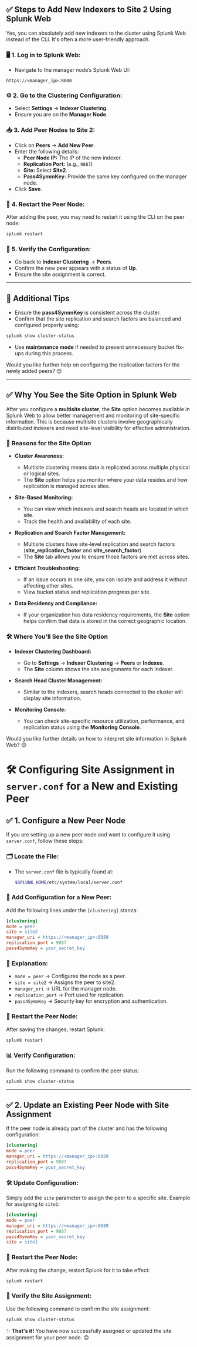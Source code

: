 ## ✅ Steps to Add New Indexers to Site 2 Using Splunk Web

Yes, you can absolutely add new indexers to the cluster using Splunk Web instead of the CLI. It's often a more user-friendly approach.

### 🖥 **1. Log in to Splunk Web:**

- Navigate to the manager node’s Splunk Web UI:

```plaintext
https://<manager_ip>:8000
```

### ⚙️ **2. Go to the Clustering Configuration:**

- Select **Settings** → **Indexer Clustering**.
- Ensure you are on the **Manager Node**.

### 📥 **3. Add Peer Nodes to Site 2:**

- Click on **Peers** → **Add New Peer**.
- Enter the following details:
  - **Peer Node IP:** The IP of the new indexer.
  - **Replication Port:** (e.g., `9887`)
  - **Site:** Select **Site2**.
  - **Pass4SymmKey:** Provide the same key configured on the manager node.
- Click **Save**.

### 🔄 **4. Restart the Peer Node:**

After adding the peer, you may need to restart it using the CLI on the peer node:

```bash
splunk restart
```

### 🧪 **5. Verify the Configuration:**

- Go back to **Indexer Clustering** → **Peers**.
- Confirm the new peer appears with a status of **Up**.
- Ensure the site assignment is correct.

---

## 🔎 **Additional Tips**

- Ensure the **pass4SymmKey** is consistent across the cluster.
- Confirm that the site replication and search factors are balanced and configured properly using:

```bash
splunk show cluster-status
```

- Use **maintenance mode** if needed to prevent unnecessary bucket fix-ups during this process.

Would you like further help on configuring the replication factors for the newly added peers? 😊

---

## ✅ **Why You See the Site Option in Splunk Web**

After you configure a **multisite cluster**, the **Site** option becomes available in Splunk Web to allow better management and monitoring of site-specific information. This is because multisite clusters involve geographically distributed indexers and need site-level visibility for effective administration.

### 📌 **Reasons for the Site Option**

- **Cluster Awareness:**
  - Multisite clustering means data is replicated across multiple physical or logical sites.
  - The **Site** option helps you monitor where your data resides and how replication is managed across sites.

- **Site-Based Monitoring:**
  - You can view which indexers and search heads are located in which site.
  - Track the health and availability of each site.

- **Replication and Search Factor Management:**
  - Multisite clusters have site-level replication and search factors (**site_replication_factor** and **site_search_factor**).
  - The **Site** tab allows you to ensure those factors are met across sites.

- **Efficient Troubleshooting:**
  - If an issue occurs in one site, you can isolate and address it without affecting other sites.
  - View bucket status and replication progress per site.

- **Data Residency and Compliance:**
  - If your organization has data residency requirements, the **Site** option helps confirm that data is stored in the correct geographic location.

### 🛠 **Where You'll See the Site Option**

- **Indexer Clustering Dashboard:**
  - Go to **Settings** → **Indexer Clustering** → **Peers** or **Indexes**.
  - The **Site** column shows the site assignments for each indexer.

- **Search Head Cluster Management:**
  - Similar to the indexers, search heads connected to the cluster will display site information.

- **Monitoring Console:**
  - You can check site-specific resource utilization, performance, and replication status using the **Monitoring Console**.

Would you like further details on how to interpret site information in Splunk Web? 😊

# 🛠️ **Configuring Site Assignment in `server.conf` for a New and Existing Peer**

## ✅ **1. Configure a New Peer Node**
If you are setting up a new peer node and want to configure it using `server.conf`, follow these steps:

### 🗂 **Locate the File:**
- The `server.conf` file is typically found at:
  ```bash
  $SPLUNK_HOME/etc/system/local/server.conf
  ```

### 📝 **Add Configuration for a New Peer:**
Add the following lines under the `[clustering]` stanza:

```ini
[clustering]
mode = peer
site = site2
manager_uri = https://<manager_ip>:8089
replication_port = 9887
pass4SymmKey = your_secret_key
```

### 🔎 **Explanation:**
- `mode = peer` → Configures the node as a peer.
- `site = site2` → Assigns the peer to site2.
- `manager_uri` → URL for the manager node.
- `replication_port` → Port used for replication.
- `pass4SymmKey` → Security key for encryption and authentication.

### 🚀 **Restart the Peer Node:**
After saving the changes, restart Splunk:

```bash
splunk restart
```

### 📊 **Verify Configuration:**
Run the following command to confirm the peer status:

```bash
splunk show cluster-status
```
---

## ✅ **2. Update an Existing Peer Node with Site Assignment**
If the peer node is already part of the cluster and has the following configuration:

```ini
[clustering]
mode = peer
manager_uri = https://<manager_ip>:8089
replication_port = 9887
pass4SymmKey = your_secret_key
```

### 🛠 **Update Configuration:**
Simply add the `site` parameter to assign the peer to a specific site. Example for assigning to `site1`:

```ini
[clustering]
mode = peer
manager_uri = https://<manager_ip>:8089
replication_port = 9887
pass4SymmKey = your_secret_key
site = site1
```

### 🚀 **Restart the Peer Node:**
After making the change, restart Splunk for it to take effect:

```bash
splunk restart
```

### 🔎 **Verify the Site Assignment:**
Use the following command to confirm the site assignment:

```bash
splunk show cluster-status
```

✨ **That's it!** You have now successfully assigned or updated the site assignment for your peer node. 😊

